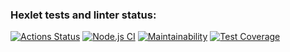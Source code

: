 ### Hexlet tests and linter status:

[![Actions Status](https://github.com/VBuzorina/frontend-project-46/actions/workflows/hexlet-check.yml/badge.svg)](https://github.com/VBuzorina/frontend-project-46/actions)
[![Node.js CI](https://github.com/VBuzorina/frontend-project-46/actions/workflows/node.js.yml/badge.svg)](https://github.com/VBuzorina/frontend-project-46/actions/workflows/node.js.yml)
[![Maintainability](https://api.codeclimate.com/v1/badges/a891952fb87055802f6e/maintainability)](https://codeclimate.com/github/VBuzorina/frontend-project-46/maintainability)
[![Test Coverage](https://api.codeclimate.com/v1/badges/a891952fb87055802f6e/test_coverage)](https://codeclimate.com/github/VBuzorina/frontend-project-46/test_coverage)
